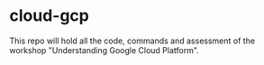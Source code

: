 # cloud-gcp
This repo will hold all the code, commands and assessment of the workshop "Understanding Google Cloud Platform".
